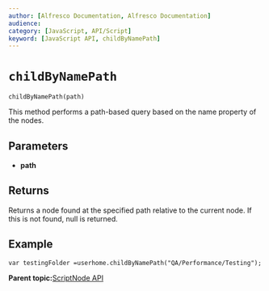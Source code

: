 ```yaml
---
author: [Alfresco Documentation, Alfresco Documentation]
audience: 
category: [JavaScript, API/Script]
keyword: [JavaScript API, childByNamePath]
---
```


# `childByNamePath`

`childByNamePath(path)`

This method performs a path-based query based on the name property of the nodes.

## Parameters

-   **path**

## Returns

Returns a node found at the specified path relative to the current node. If this is not found, null is returned.

## Example

`var testingFolder =userhome.childByNamePath("QA/Performance/Testing");`

**Parent topic:**[ScriptNode API](../references/API-JS-ScriptNode.md)

